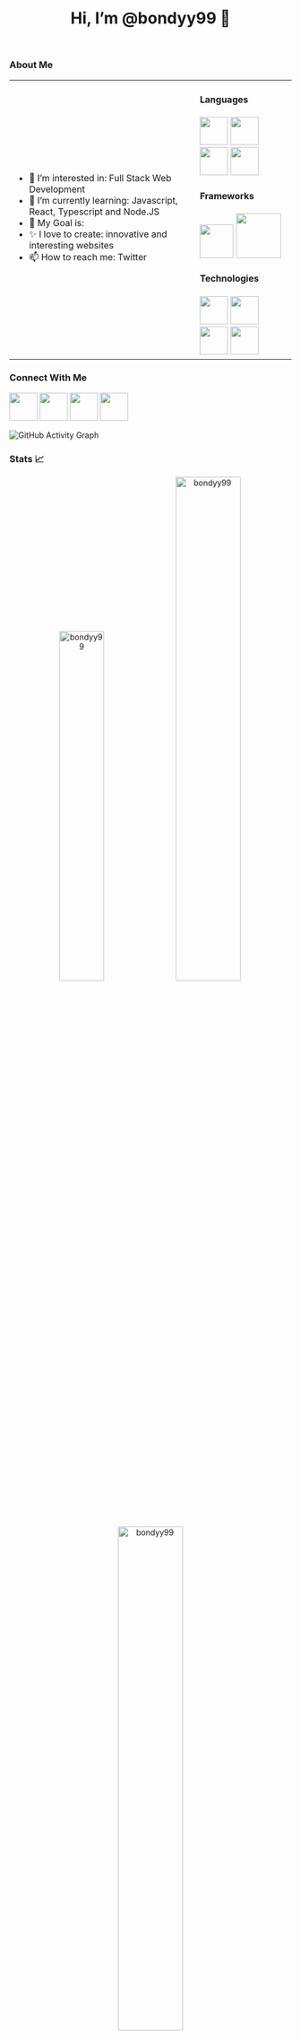<header><h1>Hi, I’m @bondyy99 👋</h1></header>

<h3>About Me </h3>

<table>
<tr>
  <td valign="center">
    <ul id=menu>
      <li>👀 I’m interested in: Full Stack Web Development</li>
      <li>🌱 I’m currently learning: Javascript, React, Typescript and Node.JS</li>
      <li>🎯 My Goal is:</li>
      <li>✨ I love to create: innovative and interesting websites</li>
      <li>📫 How to reach me: Twitter</li>
    </ul>
<td >
  <h4>Languages</h4>
  <div>
    <img src="https://cdn-icons-png.flaticon.com/512/919/919827.png" width=50/>
    <img src="https://cdn-icons-png.flaticon.com/512/919/919826.png" width=50/>
    <img src="https://cdn-icons-png.flaticon.com/512/5968/5968292.png" width=50/>
    <img src="https://cdn-icons-png.flaticon.com/512/5968/5968381.png" width=50/>
  </div>
  <h4>Frameworks</h4>
  <div>
    <img src="https://cdn-icons-png.flaticon.com/512/1260/1260775.png" width=60/>
    <img src="https://cdn.freebiesupply.com/logos/thumbs/2x/nodejs-1-logo.png" width=80/>
  </div>
  <h4>Technologies</h4>
  <div>
    <img src="https://git-scm.com/images/logos/downloads/Git-Icon-1788C.png" width=50/>
    <img src="https://upload.wikimedia.org/wikipedia/commons/9/91/Octicons-mark-github.svg" width=50/>
    <img src="https://upload.wikimedia.org/wikipedia/commons/thumb/9/93/MongoDB_Logo.svg/1280px-MongoDB_Logo.svg.png" height=50/>
    <img src="https://logowik.com/content/uploads/images/visual-studio-code7642.jpg" height=50/>
  </div>
  </td>

</tr>
</table>

<h3>Connect With Me</h3>
<div>
  <a href="https://www.linkedin.com/in/william-bond-b24a9850/"><img src="https://cdn-icons-png.flaticon.com/512/174/174857.png" width=50/></a>
  <a href="https://twitter.com/bondyy99"><img src="https://cdn-icons-png.flaticon.com/512/145/145812.png" width=50/></a>
  <a href="https://www.instagram.com/bondyy_priv/"><img src="https://cdn-icons-png.flaticon.com/512/2111/2111463.png" width=50/></a>
  <a href="https://williambond.hashnode.dev/"><img src="https://cdn.hashnode.com/res/hashnode/image/upload/v1592751328987/VzrtgcQNF.jpeg?auto=compress" height=50/></a>
</div>

![GitHub Activity Graph](https://activity-graph.herokuapp.com/graph?username=bondyy99&theme=dracula&hide_border=true)

<h3>Stats 📈</h3>

<p align="center">
<img width="40%" src="https://github-readme-stats.vercel.app/api/top-langs?username=bondyy99&show_icons=true&theme=dracula&title_color=ff8000&text_color=ffffff&bg_color=6a6a6a&locale=en&layout=compact&hide_border=true" alt="bondyy99" /> 
<img width="48%" src="https://github-readme-stats.vercel.app/api?username=bondyy99&show_icons=true&theme=dracula&title_color=ff8000&text_color=ffffff&bg_color=6a6a6a&locale=en&hide_border=true" alt="bondyy99" />
<img width="48%" src="https://github-readme-streak-stats.herokuapp.com/?user=bondyy99&theme=highcontrast&hide_border=true" alt="bondyy99" />
</p>


<!---
bondyy99/bondyy99 is a ✨ special ✨ repository because its `README.md` (this file) appears on your GitHub profile.
You can click the Preview link to take a look at your changes.
--->
